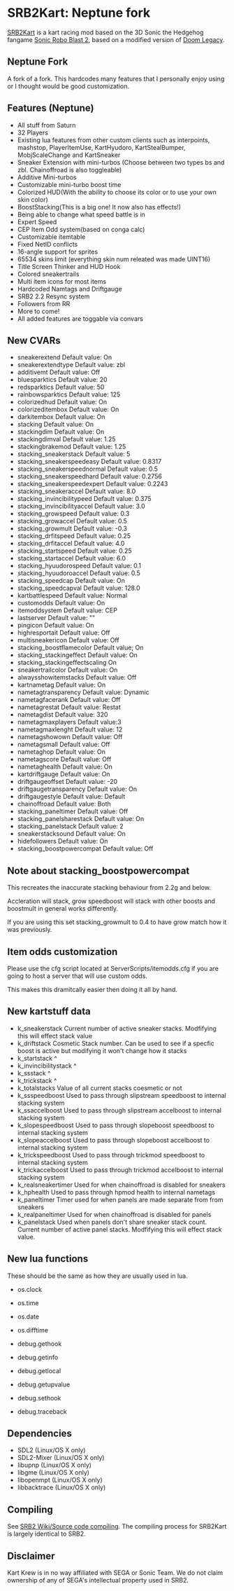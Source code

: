 # SRB2Kart: Neptune fork

[SRB2Kart](https://srb2.org/mods/) is a kart racing mod based on the 3D Sonic the Hedgehog fangame [Sonic Robo Blast 2](https://srb2.org/), based on a modified version of [Doom Legacy](http://doomlegacy.sourceforge.net/).

## Neptune Fork
A fork of a fork. This hardcodes many features that I personally enjoy using or I thought would be good customization.

## Features (Neptune)
- All stuff from Saturn
- 32 Players
- Existing lua features from other custom clients such as interpoints, mashstop, PlayerItemUse, KartHyudoro, KartStealBumper, MobjScaleChange and KartSneaker
- Sneaker Extension with mini-turbos (Choose between two types bs and zbl. Chainoffroad is also toggleable)
- Additive Mini-turbos
- Customizable mini-turbo boost time
- Colorized HUD(With the ability to choose its color or to use your own skin color)
- BoostStacking(This is a big one! It now also has effects!)
- Being able to change what speed battle is in
- Expert Speed
- CEP Item Odd system(based on conga calc)
- Customizable itemtable
- Fixed NetID conflicts
- 16-angle support for sprites
- 65534 skins limit (everything skin num releated was made UINT16)
- Title Screen Thinker and HUD Hook
- Colored sneakertrails
- Multi item icons for most items
- Hardcoded Namtags and Driftgauge
- SRB2 2.2 Resync system
- Followers from RR
- More to come!
- All added features are toggable via convars

## New CVARs
- sneakerextend Default value: On
- sneakerextendtype Default value: zbl
- additivemt Default value: Off
- bluesparktics Default value: 20
- redsparktics Default value: 50
- rainbowsparktics Default value: 125
- colorizedhud Default value: On
- colorizeditembox Default value: On
- darkitembox Default value: On
- stacking Default value:	On
- stackingdim Default value: On
- stackingdimval Default value: 1.25
- stackingbrakemod Default value: 1.25
- stacking_sneakerstack Default value: 5
- stacking_sneakerspeedeasy Default value: 0.8317
- stacking_sneakerspeednormal Default value: 0.5
- stacking_sneakerspeedhard Default value: 0.2756
- stacking_sneakerspeedexpert Default value: 0.2243
- stacking_sneakeraccel Default value: 8.0
- stacking_invincibilitypeed Default value: 0.375
- stacking_invincibilityaccel Default value: 3.0
- stacking_growspeed Default value: 0.3
- stacking_growaccel Default value: 0.5
- stacking_growmult Default value: -0.3
- stacking_drfitspeed Default value: 0.25
- stacking_drfitaccel Default value: 4.0
- stacking_startspeed Default value: 0.25
- stacking_startaccel Default value: 6.0
- stacking_hyuudorospeed Default value: 0.1
- stacking_hyuudoroaccel Default value: 0.5
- stacking_speedcap Default value: On
- stacking_speedcapval Default value: 128.0
- kartbattlespeed Default value: Normal
- customodds Default value: On
- itemoddsystem Default value: CEP
- lastserver Default value: ""
- pingicon Default value: On
- highresportait Default value: Off
- multisneakericon Default value: Off
- stacking_boostflamecolor Default value; On
- stacking_stackingeffect Default value: On
- stacking_stackingeffectscaling On
- sneakertrailcolor Default value: On
- alwaysshowitemstacks Default value: Off
- kartnametag Default value: On
- nametagtransparency Default value: Dynamic
- nametagfacerank Default value: Off
- nametagrestat Default value: Restat
- nametagdist Default value: 320
- nametagmaxplayers Default value:3
- nametagmaxlenght Default value: 12
- nametagshowown Default value: Off
- nametagsmall Default value: Off
- nametaghop Default value: On
- nametagscore Default value: Off
- nametaghealth Default value: On
- kartdriftgauge Default value: On
- driftgaugeoffset Default value: -20
- driftgaugetransparency Default value: On
- driftgaugestyle Default value: Default
- chainoffroad Default value: Both
- stacking_paneltimer Default value: Off
- stacking_panelsharestack Default value: On
- stacking_panelstack Default value: 2
- sneakerstacksound Default value: On
- hidefollowers Default value: On
- stacking_boostpowercompat Default value: Off

## Note about stacking_boostpowercompat
This recreates the inaccurate stacking behaviour from 2.2g and below.

Accleration will stack, grow speedboost will stack with other boosts and boostmult in general works differently.

If you are using this set stacking_growmult to 0.4 to have grow match how it was previously.

## Item odds customization
Please use the cfg script located at ServerScripts/itemodds.cfg if you are going to host a server that will use custom odds.

This makes this dramitcally easier then doing it all by hand.

## New kartstuff data
- k_sneakerstack Current number of active sneaker stacks. Modfifying this will effect stack value
- k_driftstack Cosmetic Stack number. Can be used to see if a specfic boost is active but modifying it won't change how it stacks
- k_startstack ^
- k_invincibilitystack ^
- k_ssstack  ^
- k_trickstack ^
- k_totalstacks Value of all current stacks coesmetic or not
- k_ssspeedboost Used to pass through slipstream speedboost to internal stacking system
- k_ssaccelboost Used to pass through slipstream accelboost to internal stacking system
- k_slopespeedboost Used to pass through slopeboost speedboost to internal stacking system
- k_slopeaccelboost Used to pass through slopeboost accelboost to internal stacking system
- k_trickspeedboost Used to pass through trickmod speedboost to internal stacking system
- k_trickaccelboost Used to pass through trickmod accelboost to internal stacking system
- k_realsneakertimer Used for when chainoffroad is disabled for sneakers
- k_hphealth Used to pass through hpmod health to internal nametags
- k_paneltimer Timer used for when panels are made separate from from sneakers
- k_realpaneltimer Used for when chainoffroad is disabled for panels
- k_panelstack Used when panels don't share sneaker stack count. Current number of active panel stacks. Modfifying this will effect stack value.

## New lua functions

These should be the same as how they are usually used in lua.
- os.clock
- os.time
- os.date
- os.difftime

- debug.gethook
- debug.getinfo
- debug.getlocal
- debug.getupvalue
- debug.sethook
- debug.traceback

## Dependencies
- SDL2 (Linux/OS X only)
- SDL2-Mixer (Linux/OS X only)
- libupnp (Linux/OS X only)
- libgme (Linux/OS X only)
- libopenmpt (Linux/OS X only)
- libbacktrace (Linux/OS X only)

## Compiling

See [SRB2 Wiki/Source code compiling](http://wiki.srb2.org/wiki/Source_code_compiling). The compiling process for SRB2Kart is largely identical to SRB2.

## Disclaimer
Kart Krew is in no way affiliated with SEGA or Sonic Team. We do not claim ownership of any of SEGA's intellectual property used in SRB2.

